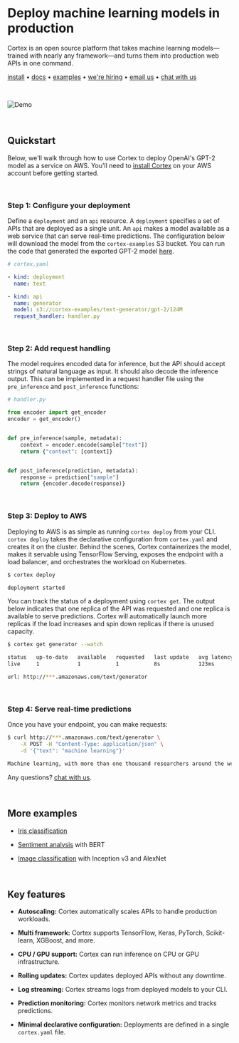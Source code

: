 # Deploy machine learning models in production

Cortex is an open source platform that takes machine learning models—trained with nearly any framework—and turns them into production web APIs in one command. <br>

<!-- CORTEX_VERSION_MINOR x2 (e.g. www.cortex.dev/v/0.8/...) -->
[install](https://www.cortex.dev/install) • [docs](https://www.cortex.dev) • [examples](examples) • [we're hiring](https://angel.co/cortex-labs-inc/jobs) • [email us](mailto:hello@cortex.dev) • [chat with us](https://gitter.im/cortexlabs/cortex)

<br>

<!-- Set header Cache-Control=no-cache on the S3 object metadata (see https://help.github.com/en/articles/about-anonymized-image-urls) -->
![Demo](https://cortex-public.s3-us-west-2.amazonaws.com/demo/gif/v0.8.gif)<br>

<br>

## Quickstart

<!-- CORTEX_VERSION_MINOR (e.g. www.cortex.dev/v/0.8/...) -->
Below, we'll walk through how to use Cortex to deploy OpenAI's GPT-2 model as a service on AWS. You'll need to [install Cortex](https://www.cortex.dev/install) on your AWS account before getting started.

<br>

### Step 1: Configure your deployment

<!-- CORTEX_VERSION_MINOR -->
Define a `deployment` and an `api` resource. A `deployment` specifies a set of APIs that are deployed as a single unit. An `api` makes a model available as a web service that can serve real-time predictions. The configuration below will download the model from the `cortex-examples` S3 bucket. You can run the code that generated the exported GPT-2 model [here](https://colab.research.google.com/github/cortexlabs/cortex/blob/master/examples/text-generator/gpt-2.ipynb).

```yaml
# cortex.yaml

- kind: deployment
  name: text

- kind: api
  name: generator
  model: s3://cortex-examples/text-generator/gpt-2/124M
  request_handler: handler.py
```

<br>

### Step 2: Add request handling

The model requires encoded data for inference, but the API should accept strings of natural language as input. It should also decode the inference output. This can be implemented in a request handler file using the `pre_inference` and `post_inference` functions:

```python
# handler.py

from encoder import get_encoder
encoder = get_encoder()


def pre_inference(sample, metadata):
    context = encoder.encode(sample["text"])
    return {"context": [context]}


def post_inference(prediction, metadata):
    response = prediction["sample"]
    return {encoder.decode(response)}
```

<br>

### Step 3: Deploy to AWS

Deploying to AWS is as simple as running `cortex deploy` from your CLI. `cortex deploy` takes the declarative configuration from `cortex.yaml` and creates it on the cluster. Behind the scenes, Cortex containerizes the model, makes it servable using TensorFlow Serving, exposes the endpoint with a load balancer, and orchestrates the workload on Kubernetes.

```bash
$ cortex deploy

deployment started
```

You can track the status of a deployment using `cortex get`. The output below indicates that one replica of the API was requested and one replica is available to serve predictions. Cortex will automatically launch more replicas if the load increases and spin down replicas if there is unused capacity.

```bash
$ cortex get generator --watch

status   up-to-date   available   requested   last update   avg latency
live     1            1           1           8s            123ms

url: http://***.amazonaws.com/text/generator
```

<br>

### Step 4: Serve real-time predictions

Once you have your endpoint, you can make requests:

```bash
$ curl http://***.amazonaws.com/text/generator \
    -X POST -H "Content-Type: application/json" \
    -d '{"text": "machine learning"}'

Machine learning, with more than one thousand researchers around the world today, are looking to create computer-driven machine learning algorithms that can also be applied to human and social problems, such as education, health care, employment, medicine, politics, or the environment...
```

Any questions? [chat with us](https://gitter.im/cortexlabs/cortex).

<br>

## More examples

<!-- CORTEX_VERSION_README_MINOR x3 -->
- [Iris classification](https://github.com/cortexlabs/cortex/tree/master/examples/iris-classifier)

- [Sentiment analysis](https://github.com/cortexlabs/cortex/tree/master/examples/sentiment-analysis) with BERT

- [Image classification](https://github.com/cortexlabs/cortex/tree/master/examples/image-classifier) with Inception v3 and AlexNet

<br>

## Key features

- **Autoscaling:** Cortex automatically scales APIs to handle production workloads.

- **Multi framework:** Cortex supports TensorFlow, Keras, PyTorch, Scikit-learn, XGBoost, and more.

- **CPU / GPU support:** Cortex can run inference on CPU or GPU infrastructure.

- **Rolling updates:** Cortex updates deployed APIs without any downtime.

- **Log streaming:** Cortex streams logs from deployed models to your CLI.

- **Prediction monitoring:** Cortex monitors network metrics and tracks predictions.

- **Minimal declarative configuration:** Deployments are defined in a single `cortex.yaml` file.
